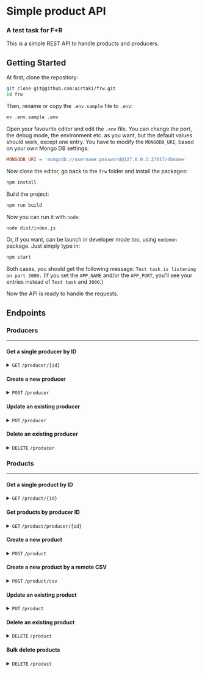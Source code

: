 # Simple product API
### A test task for F+R

This is a simple REST API to handle products and producers.

## Getting Started

At first, clone the repository:

```bash
git clone git@github.com:airtaki/frw.git
cd frw
```

Then, rename or copy the `.env.sample` file to `.env`:

```bash
mv .env.sample .env
```

Open your favourite editor and edit the `.env` file. You can change the port, the debug mode, the environment etc. as you want, but the default values should work, except one entry. You have to modify the `MONGODB_URI`, based on your own Mongo DB settings:

```ini
MONGODB_URI = 'mongodb://username:password@127.0.0.1:27017/dbname'
```

Now close the editor, go back to the `frw` folder and install the packages:

```bash
npm install
```

Build the project:

```bash
npm run build
```

Now you can run it with `node`:

```bash
node dist/index.js
```

Or, if you want, can be launch in developer mode too, using `nodemon` package. Just simply type in:

```bash
npm start
```

Both cases, you should get the following message: `Test task is listening on port 3000.` (If you set the `APP_NAME` and/or the `APP_PORT`, you'll see your entries instead of `Test task` and `3000`.)

Now the API is ready to handle the requests.

## Endpoints

### Producers
-------------
#### Get a single producer by ID
<details>
  <summary>
    <code>GET</code>
    <code>/producer/{id}</code>
  </summary>

##### Parameters

> | name       |  type     | data type      | description                         |
> |------------|-----------|----------------|-------------------------------------|
> | `id`       |  required | string         | the producer's ObjectId             |

##### Responses

> | http code     | content-type                      | response                  |
> |---------------|-----------------------------------|---------------------------|
> | `200`         | `application/json`                | the producer object       |
> | `404`         | `application/json`                | producer not found        |

##### Example cURL

> ```bash
>  curl -X GET -H "Content-Type: application/json" http://localhost:3000/producer/655a3f745bb339041f09a4b8
> ```
</details>

#### Create a new producer
<details>
  <summary>
    <code>POST</code>
    <code>/producer</code>
  </summary>

##### Parameters

> none

##### POST data (JSON)

> | name       |  type     | data type      | description                         |
> |------------|-----------|----------------|-------------------------------------|
> | `name`     |  required | string         | the name of the producer            |
> | `country`  |  optional | string         | the country of the producer         |
> | `region`   |  optional | string         | the region of the producer          |

##### Responses

> | http code     | content-type                      | response                  |
> |---------------|-----------------------------------|---------------------------|
> | `201`         | `application/json`                | the producer object       |

##### Example cURL

> ```bash
> curl -X POST -H "Content-Type: application/json" http://localhost:3000/producer
> {
>     "name": "Foo Bar",
>     "country": "France",
>     "region": "Bordeaux"
> }
> ```
</details>

#### Update an existing producer
<details>
  <summary>
    <code>PUT</code>
    <code>/producer</code>
  </summary>

##### Parameters

> | name       |  type     | data type      | description                         |
> |------------|-----------|----------------|-------------------------------------|
> | `id`       |  required | string         | the producer's ObjectId             |

##### POST data (JSON)

> | name       |  type     | data type      | description                         |
> |------------|-----------|----------------|-------------------------------------|
> | `name`     |  optional | string         | the name of the producer            |
> | `country`  |  optional | string         | the country of the producer         |
> | `region`   |  optional | string         | the region of the producer          |

##### Responses

> | http code     | content-type                      | response                    |
> |---------------|-----------------------------------|-----------------------------|
> | `200`         | `application/json`                | the updated producer object |

##### Example cURL

> ```bash
> curl -X PUT -H "Content-Type: application/json" http://localhost:3000/producer
> {
>     "name": "Foo Bar",
>     "country": "France",
>     "region": "Bordeaux"
> }
> ```
</details>

#### Delete an existing producer
<details>
  <summary>
    <code>DELETE</code>
    <code>/producer</code>
  </summary>

##### Parameters

> | name       |  type     | data type      | description                         |
> |------------|-----------|----------------|-------------------------------------|
> | `id`       |  required | string         | the producer's ObjectId             |

##### Responses

> | http code     | content-type                      | response                  |
> |---------------|-----------------------------------|---------------------------|
> | `200`         | `application/json`                | deleted count             |

##### Example cURL

> ```bash
>  curl -X DELETE -H "Content-Type: application/json" http://localhost:3000/producer
> ```
</details>

### Products
-------------
#### Get a single product by ID
<details>
  <summary>
    <code>GET</code>
    <code>/product/{id}</code>
  </summary>

##### Parameters

> | name       |  type     | data type      | description                         |
> |------------|-----------|----------------|-------------------------------------|
> | `id`       |  required | string         | the ObjectId of the product         |

##### Responses

> | http code     | content-type                      | response                  |
> |---------------|-----------------------------------|---------------------------|
> | `200`         | `application/json`                | the product object        |
> | `404`         | `application/json`                | product not found         |

##### Example cURL

> ```bash
>  curl -X GET -H "Content-Type: application/json" http://localhost:3000/product/655a3f745bb339041f09a4cd
> ```
</details>

#### Get products by producer ID
<details>
  <summary>
    <code>GET</code>
    <code>/product/producer/{id}</code>
  </summary>

##### Parameters

> | name       |  type     | data type      | description                         |
> |------------|-----------|----------------|-------------------------------------|
> | `id`       |  required | string         | the ObjectId of the producer        |

##### Responses

> | http code     | content-type                      | response                                      |
> |---------------|-----------------------------------|-----------------------------------------------|
> | `200`         | `application/json`                | list of products                              |
> | `404`         | `application/json`                | products not found with the given producer id |

##### Example cURL

> ```bash
> curl -X GET -H "Content-Type: application/json" http://localhost:3000/product/producer/655a3f745bb339041f09a4b8
> ```
</details>

#### Create a new product
<details>
  <summary>
    <code>POST</code>
    <code>/product</code>
  </summary>

##### Parameters

> none

##### POST data (JSON)

> | name       |  type     | data type      | description                         |
> |------------|-----------|----------------|-------------------------------------|
> | `name`     |  required | string         | the name of the product             |
> | `vintage`  |  required | number         | the vintage of the product          |
> | `producer` |  required | string         | the producer id of the producer     |

> Instead of a single product, you can set an array of products too. In this case all the given products will be processed.

##### Responses

> | http code     | content-type                      | response                       |
> |---------------|-----------------------------------|--------------------------------|
> | `201`         | `application/json`                | list of the created product(s) |

##### Example cURL

> ```bash
> curl -X POST -H "Content-Type: application/json" http://localhost:3000/product
> {
>     "name": "Foo Bar",
>     "vintage": "2021",
>     "producer": "655a3f745bb339041f09a4b8"
> }
>
> or
>
> curl -X POST -H "Content-Type: application/json" http://localhost:3000/product
> [{
>     "name": "Foo Bar",
>     "vintage": "2021",
>     "producer": "655a3f745bb339041f09a4b8"
> },
> {
>     "name": "Baz bar bar",
>     "vintage": "2022",
>     "producer": "655a3f745bb339041f09a53e"
> }]
> ```
</details>

#### Create a new product by a remote CSV
<details>
  <summary>
    <code>POST</code>
    <code>/product/csv</code>
  </summary>

Keep in mind, when you call this method, it responses immediately  a `started: true` message with status code `202 Accepted`.
In the background, it forks a new instance, and starts to process the given CSV url. It takes 5 to 10 seconds to see the
output on the console.

##### Query string

> | name       |  type     | data type      | description                         |
> |------------|-----------|----------------|-------------------------------------|
> | `url`      |  required | string         | A link to a valid remote CSV file   |

##### POST data (JSON)

> none

##### Responses

> | http code     | content-type                      | response                       |
> |---------------|-----------------------------------|--------------------------------|
> | `202`         | `application/json`                | started: true                  |

##### Example cURL

> ```bash
> curl -X POST -H "Content-Type: application/json" http://localhost:3000/product/csv/?url=https://foobar.baz/path/to/a/valid.csv
> ```
</details>

#### Update an existing product
<details>
  <summary>
    <code>PUT</code>
    <code>/product</code>
  </summary>

##### Parameters

> | name       |  type     | data type      | description                         |
> |------------|-----------|----------------|-------------------------------------|
> | `id`       |  required | string         | the ObjectId of the product         |

##### POST data (JSON)

> | name       |  type     | data type      | description                         |
> |------------|-----------|----------------|-------------------------------------|
> | `name`     |  optional | string         | the name of the product             |
> | `vintage`  |  optional | number         | the vintage of the product          |
> | `producer` |  optional | string         | the producer id of the producer     |

##### Responses

> | http code     | content-type                      | response                   |
> |---------------|-----------------------------------|----------------------------|
> | `200`         | `application/json`                | the updated product object |

##### Example cURL

> ```bash
> curl -X PUT -H "Content-Type: application/json" http://localhost:3000/product
> {
>     "name": "Foo Bar",
>     "vintage": "2021",
>     "producer": "655a3f745bb339041f09a4b8"
> }
> ```
</details>

#### Delete an existing product
<details>
  <summary>
    <code>DELETE</code>
    <code>/product</code>
  </summary>

##### Parameters

> | name       |  type     | data type      | description                         |
> |------------|-----------|----------------|-------------------------------------|
> | `id`       |  required | string         | the ObjectId of the product         |

##### Responses

> | http code     | content-type                      | response                  |
> |---------------|-----------------------------------|---------------------------|
> | `200`         | `application/json`                | deleted count             |

##### Example cURL

> ```bash
> curl -X DELETE -H "Content-Type: application/json" http://localhost:3000/product
> ```
</details>

#### Bulk delete products
<details>
  <summary>
    <code>DELETE</code>
    <code>/product</code>
  </summary>

##### Parameters

> none

##### POST data (JSON)

> | name       |  type     | data type      | description                                                   |
> |------------|-----------|----------------|---------------------------------------------------------------|
> | `ids`      |  required | array          | an array, containing the Object ids of the deletable products |

##### Responses

> | http code     | content-type                      | response                  |
> |---------------|-----------------------------------|---------------------------|
> | `200`         | `application/json`                | deleted count             |

##### Example cURL

> ```bash
> curl -X DELETE -H "Content-Type: application/json" http://localhost:3000/product
> {
>   ids: ["655b3a8b5bb339041f0e4bf0", "655b3a8b5bb339041f0e4bf2"]
> }
> ```
</details>

